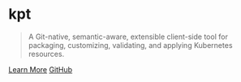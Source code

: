 # kpt

> A Git-native, semantic-aware, extensible client-side tool for packaging, customizing, validating,
> and applying Kubernetes resources.

[Learn More](?id=overview)
[GitHub](https://github.com/GoogleContainerTools/kpt)
